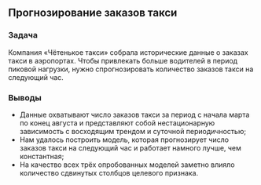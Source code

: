 ## Прогнозирование заказов такси
### Задача
Компания «Чётенькое такси» собрала исторические данные о заказах такси в аэропортах. Чтобы привлекать больше водителей в период пиковой нагрузки, нужно спрогнозировать количество заказов такси на следующий час.

### Выводы
- Данные охватывают число заказов такси за период с начала марта по конец августа и представляют собой нестационарную зависимость с восходящим трендом и суточной периодичностью;
- Нам удалось построить модель, которая прогнозирует число заказов такси на следующий час и работает намного лучше, чем константная;
- На качество всех трёх опробованных моделей заметно влияло количество сдвинутых столбцов целевого признака.

